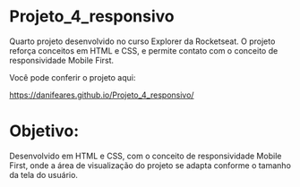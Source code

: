 # Projeto_4_responsivo
Quarto projeto desenvolvido no curso Explorer da Rocketseat. O projeto reforça conceitos em HTML e CSS, 
e permite contato com o conceito de responsividade Mobile First.

Você pode conferir o projeto aqui:

https://danifeares.github.io/Projeto_4_responsivo/

# Objetivo:
Desenvolvido em HTML e CSS, com o conceito de responsividade Mobile First, onde a área de visualização do projeto se 
adapta conforme o tamanho da tela do usuário.
